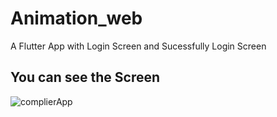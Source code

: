 # Animation_web

A Flutter App with Login Screen and Sucessfully Login Screen

## You can see the Screen

![complierApp](https://user-images.githubusercontent.com/72702427/96582862-81df8c00-12f9-11eb-8279-fbf262c999b5.gif)

